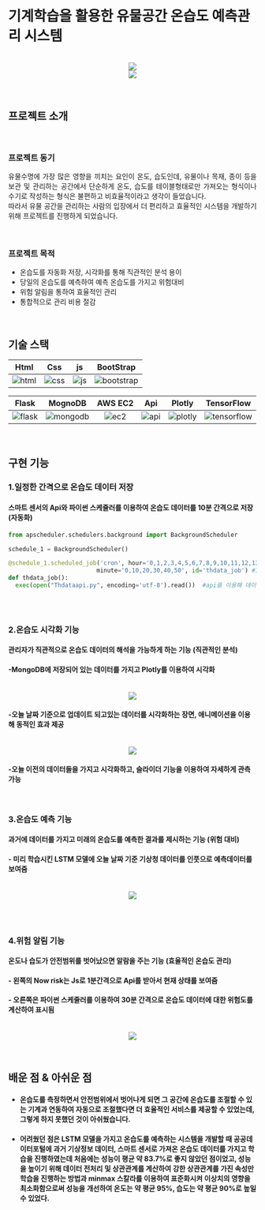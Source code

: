 # 기계학습을 활용한 유물공간 온습도 예측관리 시스템

<p align="center">
  <br>
  <img src="./readme_img/wc.jpg">
  <br>
  <img src="./readme_img/wc1.jpg">
  <br>
</p>

<br>


## 프로젝트 소개


<br>


### 프로젝트 동기
<p align="justify">
유물수명에 가장 많은 영향을 끼치는 요인이 온도, 습도인데, 유물이나 목재, 종이 등을 보관 및 관리하는 공간에서 단순하게 온도, 습도를 테이블형태로만 가져오는 형식이나 수기로 작성하는 형식은 불편하고 비효율적이라고 생각이 들었습니다.<br>
따라서 유물 공간을 관리하는 사람의 입장에서 더 편리하고 효율적인 시스템을 개발하기 위해 프로젝트를 진행하게 되었습니다.
</p>


<br>

###  프로젝트 목적
- 온습도를 자동화 저장, 시각화를 통해 직관적인 분석 용이
- 당일의 온습도를 예측하여 예측 온습도를 가지고 위험대비 
- 위험 알림을 통하여 효율적인 관리
- 통합적으로 관리 비용 절감



<br>

## 기술 스택

| Html | Css | js | BootStrap |
| :--------: | :--------: | :------: | :-----: | 
|   ![html]    |   ![css]    | ![js] | ![bootstrap] |

| Flask | MognoDB | AWS EC2 | Api | Plotly | TensorFlow |
| :--------: | :--------: | :------: | :-----: | :-----: | :-----: | 
|   ![flask]    |   ![mongodb]    | ![ec2] | ![api] | ![plotly] | ![tensorflow] |


<br>

## 구현 기능

### 1.일정한 간격으로 온습도 데이터 저장
#### 스마트 센서의 Api와 파이썬 스케줄러를 이용하여 온습도 데이터를 10분 간격으로 저장(자동화)

  ```python
from apscheduler.schedulers.background import BackgroundScheduler
  
schedule_1 = BackgroundScheduler()

@schedule_1.scheduled_job('cron', hour='0,1,2,3,4,5,6,7,8,9,10,11,12,13,14,15,16,17,18,19,20,21,22,23', 
                           minute='0,10,20,30,40,50', id='thdata_job') #10분간격으로 실행
def thdata_job():
    exec(open("Thdataapi.py", encoding='utf-8').read())  #api를 이용해 데이터를 가져오는 코드
    
```    


<br>


### 2.온습도 시각화 기능
#### 관리자가 직관적으로 온습도 데이터의 해석을 가능하게 하는 기능 (직관적인 분석)
#### -MongoDB에 저장되어 있는 데이터를 가지고 Plotly를 이용하여 시각화
<p align="center">
  <br>
  <img src="./readme_img/wc2.jpg">
  <br>
</p>

#### -오늘 날짜 기준으로 업데이트 되고있는 데이터를 시각화하는 장면, 애니메이션을 이용해 동적인 효과 제공

<p align="center">
  <br>
  <img src="./readme_img/wc3.jpg">
  <br>
</p>


####  -오늘 이전의 데이터들을 가지고 시각화하고, 슬라이더 기능을 이용하여 자세하게 관측 가능

<br>


### 3.온습도 예측 기능
####  과거에 데이터를 가지고 미래의 온습도를 예측한 결과를 제시하는 기능 (위험 대비)
#### - 미리 학습시킨 LSTM 모델에 오늘 날짜 기준 기상청 데이터를 인풋으로 예측데이터를 보여줌
<p align="center">
  <br>
  <img src="./readme_img/wc4.jpg">
  <br>
</p>

<br>

<br>


### 4.위험 알림 기능
#### 온도나 습도가 안전범위를 벗어났으면 알람을 주는 기능 (효율적인 온습도 관리)
#### - 왼쪽의 Now risk는 Js로 1분간격으로 Api를 받아서 현재 상태를 보여줌
#### - 오른쪽은 파이썬 스케줄러를 이용하여 30분 간격으로 온습도 데이터에 대한 위험도를 계산하여 표시됨
<p align="center">
  <br>
  <img src="./readme_img/wc5.jpg">
  <br>
 
</p>



<br>

## 배운 점 & 아쉬운 점
- #### 온습도를 측정하면서 안전범위에서 벗어나게 되면 그 공간에 온습도를 조절할 수 있는 기계과 연동하여 자동으로 조절했다면 더 효율적인 서비스를 제공할 수 있었는데, 그렇게 하지 못했던 것이 아쉬웠습니다.

- #### 어려웠던 점은 LSTM 모델을 가지고 온습도를 예측하는 시스템을 개발할 때 공공데이터포털에 과거 기상정보 데이터, 스마트 센서로 가져온 온습도 데이터를 가지고 학습을 진행하였는데 처음에는 성능이 평균 약 83.7%로 좋지 않았던 점이었고, 성능을 높이기 위해 데이터 전처리 및 상관관계를 계산하여 강한 상관관계를 가진 속성만 학습을 진행하는 방법과 minmax 스칼라를 이용하여 표준화시켜 이상치의 영향을 최소화함으로써 성능을 개선하여 온도는 약 평균 95%, 습도는 약 평균 90%로 높일 수 있었다.

<p align="justify">

</p>

<br>



<!-- Stack Icon Refernces -->

[html]: /readme_img/html.svg
[css]: /readme_img/css.svg
[bootstrap]: /readme_img/bootstrap.svg
[js]: /readme_img/js.svg
[flask]: /readme_img/flask.svg
[mongodb]: /readme_img/mongodb.svg
[ec2]: /readme_img/ec2.svg
[api]: /readme_img/api.svg
[plotly]: /readme_img/plotly.svg
[tensorflow]: /readme_img/tensorflow.svg

